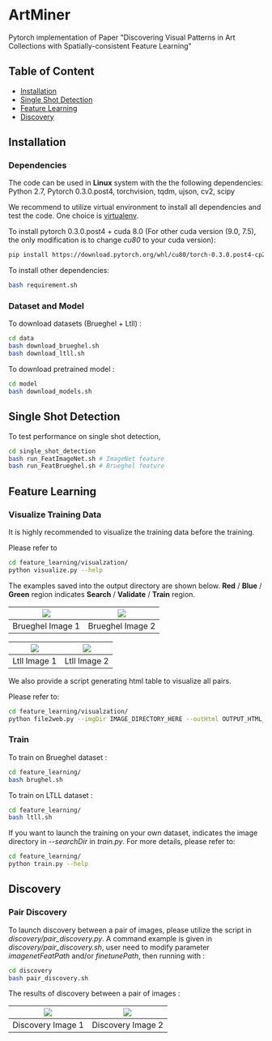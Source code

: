# ArtMiner
Pytorch implementation of Paper "Discovering Visual Patterns in Art Collections with Spatially-consistent Feature Learning"

## Table of Content
* [Installation](#installation)
* [Single Shot Detection](#single-shot-detection)
* [Feature Learning](#feature-learning)
* [Discovery](#discovery)

## Installation

### Dependencies

The code can be used in **Linux** system with the the following dependencies: Python 2.7, Pytorch 0.3.0.post4, torchvision, tqdm, ujson, cv2, scipy

We recommend to utilize virtual environment to install all dependencies and test the code. One choice is [virtualenv](https://virtualenv.pypa.io/en/latest/). 

To install pytorch 0.3.0.post4 + cuda 8.0 (For other cuda version (9.0, 7.5), the only modification is to change *cu80* to your cuda version):
``` Bash
pip install https://download.pytorch.org/whl/cu80/torch-0.3.0.post4-cp27-cp27mu-linux_x86_64.whl
```

To install other dependencies:
``` Bash
bash requirement.sh
```



 
### Dataset and Model

To download datasets (Brueghel + Ltll) : 
``` Bash
cd data
bash download_brueghel.sh
bash download_ltll.sh
```

To download pretrained model : 
``` Bash
cd model
bash download_models.sh
```


## Single Shot Detection

To test performance on single shot detection,
``` Bash
cd single_shot_detection
bash run_FeatImageNet.sh # ImageNet feature
bash run_FeatBrueghel.sh # Brueghel feature
```

## Feature Learning

### Visualize Training Data
It is highly recommended to visualize the training data before the training. 

Please refer to 
``` Bash
cd feature_learning/visualzation/
python visualize.py --help
```
The examples saved into the output directory are shown below. <b>Red</b> / <b>Blue</b> / <b>Green</b> region indicates <b>Search</b> / <b>Validate</b> / <b>Train</b> region.

|![](https://github.com/XiSHEN0220/ArtMiner/blob/master/img/Brueghel_Rank1_1.jpg) | ![](https://github.com/XiSHEN0220/ArtMiner/blob/master/img/Brueghel_Rank1_2.jpg)|
|:---:|:---:|
| Brueghel Image 1 | Brueghel Image 2 |

|![](https://github.com/XiSHEN0220/ArtMiner/blob/master/img/Ltll_Rank1_1.jpg) | ![](https://github.com/XiSHEN0220/ArtMiner/blob/master/img/Ltll_Rank1_2.jpg)|
|:---:|:---:|
| Ltll Image 1 | Ltll Image 2 |


We also provide a script generating html table to visualize all pairs. 

Please refer to:
``` Bash
cd feature_learning/visualzation/
python file2web.py --imgDir IMAGE_DIRECTORY_HERE --outHtml OUTPUT_HTML_HERE
```
### Train
To train on Brueghel dataset : 
``` Bash
cd feature_learning/
bash brughel.sh
```
To train on LTLL dataset : 
``` Bash
cd feature_learning/
bash ltll.sh
```

If you want to launch the training on your own dataset, indicates the image directory in *--searchDir* in *train.py*.
For more details, please refer to:
``` Bash
cd feature_learning/
python train.py --help
```



## Discovery

### Pair Discovery 

To launch discovery between a pair of images, please utilize the script in *discovery/pair_discovery.py*. 
A command example is given in *discovery/pair_discovery.sh*, user need to modify parameter *imagenetFeatPath* and/or *finetunePath*, then running with :
``` Bash
cd discovery
bash pair_discovery.sh
```

The results of discovery between a pair of images : 

|![](https://github.com/XiSHEN0220/ArtMiner/blob/master/discovery/toto1.png) | ![](https://github.com/XiSHEN0220/ArtMiner/blob/master/discovery/toto2.png)|
|:---:|:---:|
| Discovery Image 1 | Discovery Image 2 |







